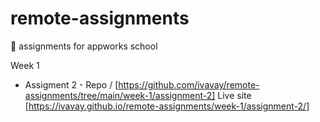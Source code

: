 # remote-assignments
🍫  assignments for appworks school

Week 1 
- Assigment 2 -  Repo / [https://github.com/ivavay/remote-assignments/tree/main/week-1/assignment-2] Live site [https://ivavay.github.io/remote-assignments/week-1/assignment-2/]
